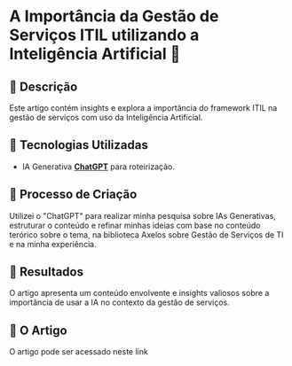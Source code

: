 # A Importância da Gestão de Serviços ITIL utilizando a Inteligência Artificial 🌌

## 📒 Descrição
Este artigo contém insights e explora a importância do framework ITIL na gestão de serviços com uso da Inteligência Artificial.

## 🤖 Tecnologias Utilizadas
- IA Generativa **[ChatGPT](https://chat.openai.com)** para roteirização.


## 🧐 Processo de Criação
Utilizei o "ChatGPT" para realizar minha pesquisa sobre IAs Generativas, estruturar o conteúdo e refinar minhas ideias com base no conteúdo terórico sobre o tema, na biblioteca Axelos sobre Gestão de Serviços de TI e na minha experiência.

## 🚀 Resultados
O artigo apresenta um conteúdo envolvente e insights valiosos sobre a importância de usar a IA no contexto da gestão de serviços.

## 💭 O Artigo
O artigo pode ser acessado neste link



